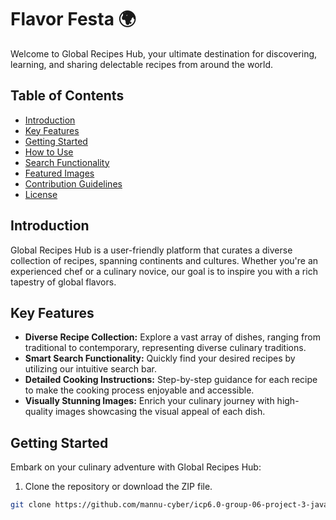 # Flavor Festa 🌍

Welcome to Global Recipes Hub, your ultimate destination for discovering, learning, and sharing delectable recipes from around the world.

## Table of Contents

- [Introduction](#introduction)
- [Key Features](#key-features)
- [Getting Started](#getting-started)
- [How to Use](#how-to-use)
- [Search Functionality](#search-functionality)
- [Featured Images](#featured-images)
- [Contribution Guidelines](#contribution-guidelines)
- [License](#license)

## Introduction

Global Recipes Hub is a user-friendly platform that curates a diverse collection of recipes, spanning continents and cultures. Whether you're an experienced chef or a culinary novice, our goal is to inspire you with a rich tapestry of global flavors.

## Key Features

- **Diverse Recipe Collection:** Explore a vast array of dishes, ranging from traditional to contemporary, representing diverse culinary traditions.
- **Smart Search Functionality:** Quickly find your desired recipes by utilizing our intuitive search bar.
- **Detailed Cooking Instructions:** Step-by-step guidance for each recipe to make the cooking process enjoyable and accessible.
- **Visually Stunning Images:** Enrich your culinary journey with high-quality images showcasing the visual appeal of each dish.

## Getting Started

Embark on your culinary adventure with Global Recipes Hub:

1. Clone the repository or download the ZIP file.

```bash
git clone https://github.com/mannu-cyber/icp6.0-group-06-project-3-javascript-bootstrap
